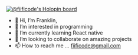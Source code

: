 [![@fiificode's Holopin board](https://holopin.me/fiificode)](https://holopin.io/@fiificode)
- 👋 Hi, I’m Franklin,
- 👀 I’m interested in programming
- 🌱 I’m currently learning React native
- 💞️ I’m looking to collaborate on amazing projects
- 📫 How to reach me ... fiificode@gmail.com

<!---
fiificode/fiificode is a ✨ special ✨ repository because its `README.md` (this file) appears on your GitHub profile.
You can click the Preview link to take a look at your changes.
--->
